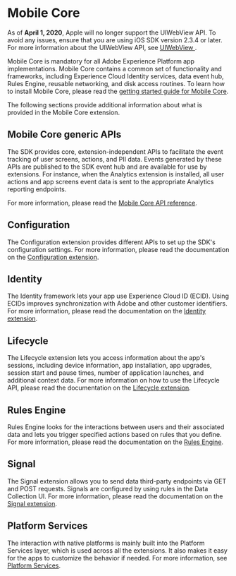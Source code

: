 # Mobile Core

<InlineAlert variant="warning" slots="text"/>

As of **April 1, 2020**, Apple will no longer support the UIWebView API. To avoid any issues, ensure that you are using iOS SDK version 2.3.4 or later. For more information about the UIWebView API, see [UIWebView ](https://developer.apple.com/documentation/uikit/uiwebview).

Mobile Core is mandatory for all Adobe Experience Platform app implementations. Mobile Core contains a common set of functionality and frameworks, including Experience Cloud Identity services, data event hub, Rules Engine, reusable networking, and disk access routines. To learn how to install Mobile Core, please read the [getting started guide for Mobile Core](../getting-started/get-the-sdk.md).

The following sections provide additional information about what is provided in the Mobile Core extension.

## Mobile Core generic APIs

The SDK provides core, extension-independent APIs to facilitate the event tracking of user screens, actions, and PII data. Events generated by these APIs are published to the SDK event hub and are available for use by extensions. For instance, when the Analytics extension is installed, all user actions and app screens event data is sent to the appropriate Analytics reporting endpoints.

For more information, please read the [Mobile Core API reference](api-reference.md).

## Configuration

The Configuration extension provides different APIs to set up the SDK's configuration settings. For more information, please read the documentation on the [Configuration extension](configuration/index.md).

## Identity

The Identity framework lets your app use Experience Cloud ID (ECID). Using ECIDs improves synchronization with Adobe and other customer identifiers. For more information, please read the documentation on the [Identity extension](identity/index.md).

## Lifecycle

The Lifecycle extension lets you access information about the app's sessions, including device information, app installation, app upgrades, session start and pause times, number of application launches, and additional context data. For more information on how to use the Lifecycle API, please read the documentation on the [Lifecycle extension](lifecycle/index.md).

## Rules Engine

Rules Engine looks for the interactions between users and their associated data and lets you trigger specified actions based on rules that you define. For more information, please read the documentation on the [Rules Engine](rules-engine/index.md).

## Signal

The Signal extension allows you to send data third-party endpoints via GET and POST requests. Signals are configured by using rules in the Data Collection UI. For more information, please read the documentation on the [Signal extension](signals/index.md).

## Platform Services

The interaction with native platforms is mainly built into the Platform Services layer, which is used across all the extensions. It also makes it easy for the apps to customize the behavior if needed. For more information, see [Platform Services](platform-services/index.md).

